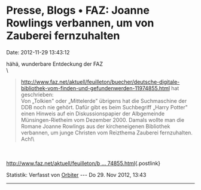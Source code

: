 Presse, Blogs • FAZ: Joanne Rowlings verbannen, um von Zauberei fernzuhalten
============================================================================

Date: 2012-11-29 13:43:12

hähä, wunderbare Entdeckung der FAZ\
\

> <div>
>
> http://www.faz.net/aktuell/feuilleton/buecher/deutsche-digitale-bibliothek-vom-finden-und-gefundenwerden-11974855.html
> hat geschrieben:\
> Von „Tolkien" oder „Mittelerde" übrigens hat die Suchmaschine der DDB
> noch nie gehört. Dafür gibt es beim Suchbegriff „Harry Potter" einen
> Hinweis auf ein Diskussionspapier der Albgemeinde Münsingen-Rietheim
> vom Dezember 2000. Damals wollte man die Romane Joanne Rowlings aus
> der kircheneigenen Bibliothek verbannen, um junge Christen vom
> Reizthema Zauberei fernzuhalten. Ach!\
>
> </div>

\
\
[http://www.faz.net/aktuell/feuilleton/b \...
74855.html](http://www.faz.net/aktuell/feuilleton/buecher/deutsche-digitale-bibliothek-vom-finden-und-gefundenwerden-11974855.html){.postlink}

Statistik: Verfasst von
[Orbiter](http://ddb-forum.de/memberlist.php?mode=viewprofile&u=2) ---
Do 29. Nov 2012, 13:43

------------------------------------------------------------------------
